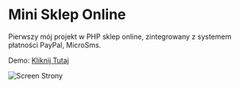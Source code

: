 # Mini Sklep Online
Pierwszy mój projekt w PHP sklep online, zintegrowany z systemem płatności PayPal, MicroSms.

Demo: <a href="https://jackpot.rafal-podraza.pl.pl/">Kliknij Tutaj</a>


<img src="https://rafal-podraza.pl/img/projekty/sklep.png" alt="Screen Strony" />
